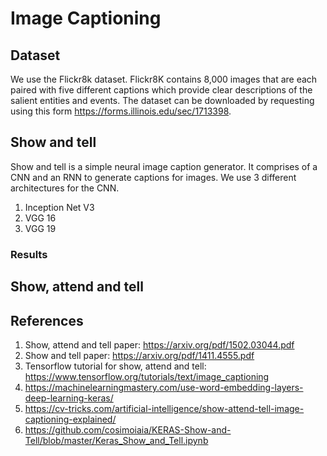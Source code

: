 # Image Captioning

## Dataset
We use the Flickr8k dataset. Flickr8K contains 8,000 images that are each paired with five different captions which provide clear descriptions of the salient entities and events. The dataset can be downloaded by requesting using this form https://forms.illinois.edu/sec/1713398.


## Show and tell
Show and tell is a simple neural image caption generator. It comprises of a CNN and an RNN to generate captions for images.
We use 3 different architectures for the CNN.
1. Inception Net V3
2. VGG 16
3. VGG 19

### Results


## Show, attend and tell


## References
1. Show, attend and tell paper: https://arxiv.org/pdf/1502.03044.pdf
2. Show and tell paper: https://arxiv.org/pdf/1411.4555.pdf
3. Tensorflow tutorial for show, attend and tell: https://www.tensorflow.org/tutorials/text/image_captioning
4. https://machinelearningmastery.com/use-word-embedding-layers-deep-learning-keras/
5. https://cv-tricks.com/artificial-intelligence/show-attend-tell-image-captioning-explained/
6. https://github.com/cosimoiaia/KERAS-Show-and-Tell/blob/master/Keras_Show_and_Tell.ipynb

